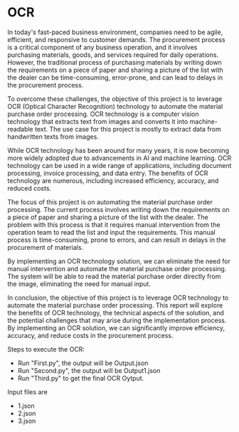# OCR

In today's fast-paced business environment, companies need to be agile, efficient, and responsive to customer demands. The procurement process is a critical component of any business operation, and it involves purchasing materials, goods, and services required for daily operations. However, the traditional process of purchasing materials by writing down the requirements on a piece of paper and sharing a picture of the list with the dealer can be time-consuming, error-prone, and can lead to delays in the procurement process. 
 
To overcome these challenges, the objective of this project is to leverage OCR (Optical Character Recognition) technology to automate the material purchase order processing. OCR technology is a computer vision technology that extracts text from images and converts it into machine-readable text. The use case for this project is mostly to extract data from handwritten texts from images. 
 
While OCR technology has been around for many years, it is now becoming more widely adopted due to advancements in AI and machine learning. OCR technology can be used in a wide range of applications, including document processing, invoice processing, and data entry. The benefits of OCR technology are numerous, including increased efficiency, accuracy, and reduced costs. 
 
The focus of this project is on automating the material purchase order processing. The current process involves writing down the requirements on a piece of paper and sharing a picture of the list with the dealer. The problem with this process is that it requires manual intervention from the operation team to read the list and input the requirements. This manual process is time-consuming, prone to errors, and can result in delays in the procurement of materials. 
 
By implementing an OCR technology solution, we can eliminate the need for manual intervention and automate the material purchase order processing. The system will be able to read the material purchase order directly from the image, eliminating the need for manual input. 
 
In conclusion, the objective of this project is to leverage OCR technology to automate the material purchase order processing. This report will explore the benefits of OCR technology, the technical aspects of the solution, and the potential challenges that may arise during the implementation process. By implementing an OCR solution, we can significantly improve efficiency, accuracy, and reduce costs in the procurement process.


Steps to execute the OCR:
- Run "First.py", the output will be Output.json
- Run "Second.py", the output will be Output1.json
- Run "Third.py" to get the final OCR Oytput.

Input files are
- 1.json
- 2.json
- 3.json
 
